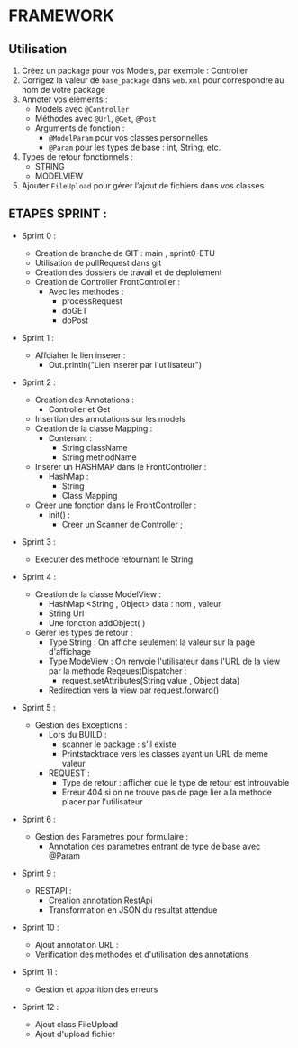 # FRAMEWORK

## Utilisation
1. Créez un package pour vos Models, par exemple : Controller
2. Corrigez la valeur de `base_package` dans `web.xml` pour correspondre au nom de votre package
3. Annoter vos éléments :
    - Models avec `@Controller`
    - Méthodes avec `@Url`, `@Get`, `@Post`
    - Arguments de fonction :
        - `@ModelParam` pour vos classes personnelles
        - `@Param` pour les types de base : int, String, etc.
4. Types de retour fonctionnels :
    - STRING
    - MODELVIEW
5. Ajouter `FileUpload` pour gérer l’ajout de fichiers dans vos classes


## ETAPES SPRINT : 
- Sprint 0 : 
    - Creation de branche de GIT : main , sprint0-ETU 
    - Utilisation de pullRequest dans git
    - Creation des dossiers de travail et de deploiement 
    - Creation de Controller FrontController : 
        - Avec les methodes : 
            - processRequest 
            - doGET 
            - doPost 
- Sprint 1 : 
    - Affciaher le lien inserer : 
        - Out.println("Lien inserer par l'utilisateur")

- Sprint 2 : 
    - Creation des  Annotations :
        - Controller et Get 
    - Insertion des annotations sur les models 
    - Creation de la classe Mapping : 
        - Contenant : 
            - String className 
            - String methodName 
    - Inserer un HASHMAP dans le FrontController : 
        - HashMap : 
            - String 
            - Class Mapping 
    - Creer une fonction dans le FrontController : 
        - init() : 
            - Creer un Scanner de Controller ; 
        
- Sprint 3 : 
    - Executer des methode retournant le String 
- Sprint 4 : 
    - Creation de la classe ModelView : 
        - HashMap <String , Object> data   : nom , valeur 
        - String Url 
        - Une fonction addObject( )
    - Gerer les types de retour :
        - Type String : On affiche seulement la valeur sur la page d'affichage 
        - Type ModeView : On renvoie l'utilisateur dans l'URL de la view par la methode ReqeuestDispatcher : 
            - request.setAttributes(String value , Object data) 
        - Redirection vers la view par request.forward()

- Sprint 5 : 
    - Gestion des Exceptions : 
        - Lors du BUILD : 
            - scanner le package : s'il existe 
            - Printstacktrace vers les classes ayant un URL de meme valeur 
        - REQUEST :
            - Type de retour : afficher que le type de retour est introuvable 
            - Erreur 404 si on ne trouve pas de page lier a la methode placer par l'utilisateur 

- Sprint 6 : 
    - Gestion des Parametres pour formulaire : 
        - Annotation des parametres entrant de type de base avec @Param 
        

- Sprint 9 : 
    - RESTAPI : 
        - Creation annotation RestApi 
        - Transformation en JSON du resultat attendue 
        
- Sprint 10 : 
    - Ajout annotation URL : 
    - Verification des methodes et d'utilisation des annotations
 
- Sprint 11 :
    - Gestion et apparition des erreurs

- Sprint 12 :
    - Ajout class FileUpload
    - Ajout d'upload fichier 

